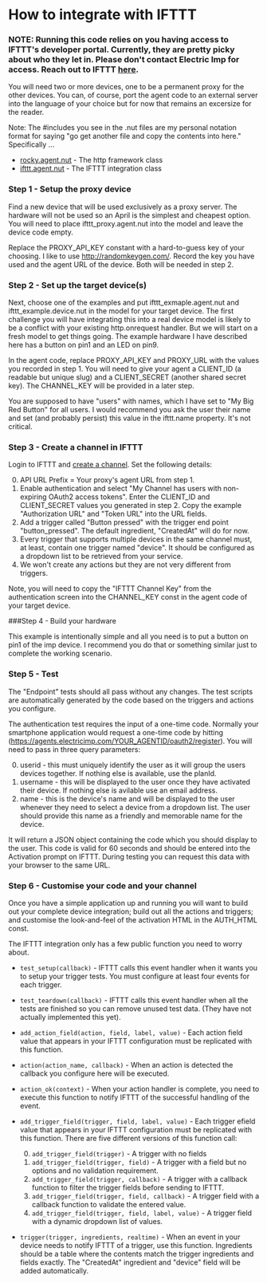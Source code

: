 
How to integrate with IFTTT
===========================

### NOTE: Running this code relies on you having access to IFTTT's developer portal. Currently, they are pretty picky about who they let in. Please don't contact Electric Imp for access. Reach out to IFTTT [here](https://ifttt.com/platform).

You will need two or more devices, one to be a permanent proxy for the other devices. You can, of course, port the agent code to an external server into the language of your choice but for now that remains an excersize for the reader.

Note: The #includes you see in the .nut files are my personal notation format for saying "go get another file and copy the contents into here." Specifically ...

- [rocky.agent.nut](https://github.com/electricimp/reference/blob/master/utility/communications/rocky.agent.nut) - The http framework class
- [ifttt.agent.nut](https://github.com/electricimp/reference/blob/master/webservices/ifttt/ifttt.agent.nut) - The IFTTT integration class


### Step 1 - Setup the proxy device

Find a new device that will be used exclusively as a proxy server. The hardware will not be used so an April is the simplest and cheapest option. You will need to place ifttt_proxy.agent.nut into the model and leave the device code empty.

Replace the PROXY_API_KEY constant with a hard-to-guess key of your choosing. I like to use http://randomkeygen.com/. Record the key you have used and the agent URL of the device. Both will be needed in step 2.


### Step 2 - Set up the target device(s)

Next, choose one of the examples and put ifttt_exmaple.agent.nut and ifttt_example.device.nut in the model for your target device. The first challenge you will have integrating this into a real device model is likely to be a conflict with your existing http.onrequest handler. But we will start on a fresh model to get things going. The example hardware I have described here has a button on pin1 and an LED on pin9.

In the agent code, replace PROXY_API_KEY and PROXY_URL with the values you recorded in step 1. You will need to give your agent a CLIENT_ID (a readable but unique slug) and a CLIENT_SECRET (another shared secret key). The CHANNEL_KEY will be provided in a later step.

You are supposed to have "users" with names, which I have set to "My Big Red Button" for all users. I would recommend you ask the user their name and set (and probably persist) this value in the ifttt.name property. It's not critical.


### Step 3 - Create a channel in IFTTT

Login to IFTTT and [create a channel](https://ifttt.com/developers/channels). Set the following details:

0. API URL Prefix = Your proxy's agent URL from step 1.
0. Enable authentication and select "My Channel has users with non-expiring OAuth2 access tokens". Enter the CLIENT_ID and CLIENT_SECRET values you generated in step 2. Copy the example "Authorization URL" and "Token URL" into the URL fields.
0. Add a trigger called "Button pressed" with the trigger end point "button_pressed". The default ingredient, "CreatedAt" will do for now. 
0. Every trigger that supports multiple devices in the same channel must, at least, contain one trigger named "device". It should be configured as a dropdown list to be retrieved from your service. 
0. We won't create any actions but they are not very different from triggers.

Note, you will need to copy the "IFTTT Channel Key" from the authentication screen into the CHANNEL_KEY const in the agent code of your target device.


###Step 4 - Build your hardware

This example is intentionally simple and all you need is to put a button on pin1 of the imp device. I recommend you do that or something similar just to complete the working scenario.


### Step 5 - Test

The "Endpoint" tests should all pass without any changes. The test scripts are automatically generated by the code based on the triggers and actions you configure.

The authentication test requires the input of a one-time code. Normally your smartphone application would request a one-time code by hitting (https://agents.electricimp.com/YOUR_AGENTID/oauth2/register). You will need to pass in three query parameters: 

0. userid - this must uniquely identify the user as it will group the users devices together. If nothing else is available, use the planId.
0. username - this will be displayed to the user once they have activated their device. If nothing else is avilable use an email address.
0. name - this is the device's name and will be displayed to the user whenever they need to select a device from a dropdown list. The user should provide this name as a friendly and memorable name for the device.

It will return a JSON object containing the code which you should display to the user. This code is valid for 60 seconds and should be entered into the Activation prompt on IFTTT. During testing you can request this data with your browser to the same URL.

### Step 6 - Customise your code and your channel

Once you have a simple application up and running you will want to build out your complete device integration; build out all the actions and triggers; and customise the look-and-feel of the activation HTML in the AUTH_HTML const.

The IFTTT integration only has a few public function you need to worry about.

- ```test_setup(callback)``` - IFTTT calls this event handler when it wants you to setup your trigger tests. You must configure at least four events for each trigger.
- ```test_teardown(callback)``` - IFTTT calls this event handler when all the tests are finished so you can remove unused test data. (They have not actually implemented this yet).

- ```add_action_field(action, field, label, value)``` - Each action field value that appears in your IFTTT configuration must be replicated with this function.
- ```action(action_name, callback)``` - When an action is detected the callback you configure here will be executed.
- ```action_ok(context)``` - When your action handler is complete, you need to execute this function to notify IFTTT of the successful handling of the event.

- ```add_trigger_field(trigger, field, label, value)``` - Each trigger efield value that appears in your IFTTT configuration must be replicated with this function. There are five different versions of this function call:

    0. ```add_trigger_field(trigger)``` - A trigger with no fields
    0. ```add_trigger_field(trigger, field)``` - A trigger with a field but no options and no validation requirement.
    0. ```add_trigger_field(trigger, callback)``` - A trigger with a callback function to filter the trigger fields before sending to IFTTT.
    0. ```add_trigger_field(trigger, field, callback)``` - A trigger field with a callback function to validate the entered value.
    0. ```add_trigger_field(trigger, field, label, value)``` - A trigger field with a dynamic dropdown list of values.

- ```trigger(trigger, ingredients, realtime)``` - When an event in your device needs to notify IFTTT of a trigger, use this function. Ingredients should be a table where the contents match the trigger ingredients and fields exactly. The "CreatedAt" ingredient and "device" field will be added automatically.
